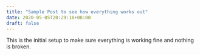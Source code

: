 ```yaml
---
title: "Sample Post to see how everything works out"
date: 2020-05-05T20:29:18+08:00
draft: false
---
```


This is the initial setup to make sure everything is working fine and nothing is broken. 